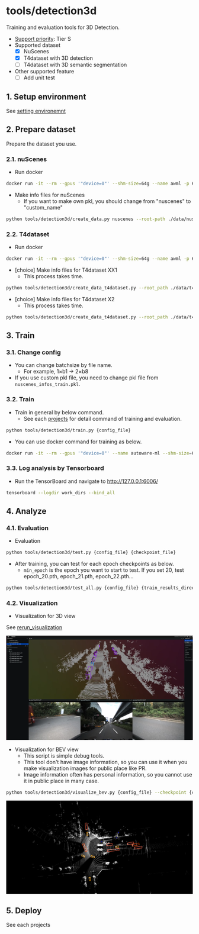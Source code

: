 # tools/detection3d

Training and evaluation tools for 3D Detection.

- [Support priority](https://github.com/tier4/autoware-ml/blob/main/docs/design/autoware_ml_design.md#support-priority): Tier S
- Supported dataset
  - [x] NuScenes
  - [x] T4dataset with 3D detection
  - [ ] T4dataset with 3D semantic segmentation
- Other supported feature
  - [ ] Add unit test

## 1. Setup environment

See [setting environemnt](/tools/setting_environment/)

## 2. Prepare dataset

Prepare the dataset you use.

### 2.1. nuScenes

- Run docker

```sh
docker run -it --rm --gpus '"device=0"' --shm-size=64g --name awml -p 6006:6006 -v $PWD/:/workspace -v $PWD/data:/workspace/data autoware-ml
```

- Make info files for nuScenes
  - If you want to make own pkl, you should change from "nuscenes" to "custom_name"

```sh
python tools/detection3d/create_data.py nuscenes --root-path ./data/nuscenes --out-dir ./data/nuscenes --extra-tag nuscenes
```

### 2.2. T4dataset

- Run docker

```sh
docker run -it --rm --gpus '"device=0"' --shm-size=64g --name awml -p 6006:6006 -v $PWD/:/workspace -v $PWD/data:/workspace/data autoware-ml
```

- [choice] Make info files for T4dataset XX1
  - This process takes time.

```sh
python tools/detection3d/create_data_t4dataset.py --root_path ./data/t4dataset --config autoware_ml/configs/detection3d/dataset/t4dataset/xx1.py --version xx1 --max_sweeps 2 --out_dir ./data/t4dataset/info/user_name
```

- [choice] Make info files for T4dataset X2
  - This process takes time.

```sh
python tools/detection3d/create_data_t4dataset.py --root_path ./data/t4dataset --config autoware_ml/configs/detection3d/dataset/t4dataset/x2.py --version xx1 --max_sweeps 2 --out_dir ./data/t4dataset/info/user_name
```

## 3. Train
### 3.1. Change config

- You can change batchsize by file name.
  - For example, 1×b1 -> 2×b8
- If you use custom pkl file, you need to change pkl file from `nuscenes_infos_train.pkl`.

### 3.2. Train

- Train in general by below command.
  - See each [projects](projects) for detail command of training and evaluation.

```sh
python tools/detection3d/train.py {config_file}
```

- You can use docker command for training as below.

```sh
docker run -it --rm --gpus '"device=0"' --name autoware-ml --shm-size=64g -d -v $PWD/:/workspace -v $PWD/data:/workspace/data autoware-ml bash -c '<command for each projects>'
```

### 3.3. Log analysis by Tensorboard

- Run the TensorBoard and navigate to http://127.0.0.1:6006/

```sh
tensorboard --logdir work_dirs --bind_all
```

## 4. Analyze
### 4.1. Evaluation

- Evaluation

```sh
python tools/detection3d/test.py {config_file} {checkpoint_file}
```

- After training, you can test for each epoch checkpoints as below.
  - `min_epoch` is the epoch you want to start to test. If you set 20, test epoch_20.pth, epoch_21.pth, epoch_22.pth...

```sh
python tools/detection3d/test_all.py {config_file} {train_results_directory} {min_epoch}
```

### 4.2. Visualization

- Visualization for 3D view

See [rerun_visualization](/tools/rerun_visualization/)

![](/tools/rerun_visualization/docs/rerun_visualization.png)

- Visualization for BEV view
  - This script is simple debug tools.
  - This tool don't have image information, so you can use it when you make visualization images for public place like PR.
  - Image information often has personal information, so you cannot use it in public place in many case.

```sh
python tools/detection3d/visualize_bev.py {config_file} --checkpoint {config_file}
```

![](docs/13351af0-41cb-4a96-9553-aeb919efb46e_0_data_LIDAR_CONCAT_85.pcd.bin.png)

## 5. Deploy

See each projects
